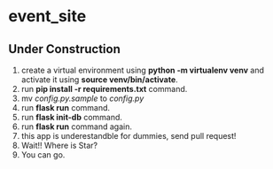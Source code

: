 # event_site
## Under Construction
1. create a virtual environment using __python -m virtualenv venv__ and activate it using __source venv/bin/activate__.
1. run __pip install -r requirements.txt__ command.
1. mv *config.py.sample* to *config.py*
1. run __flask run__ command.
1. run __flask init-db__ command.
1. run __flask run__ command again.
1. this app is underestandble for dummies, send pull request!
1. Wait!! Where is Star?
1. You can go.


